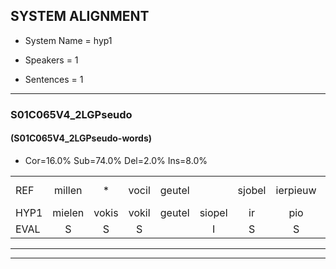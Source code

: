 
## SYSTEM ALIGNMENT

- System Name = hyp1

- Speakers = 1

- Sentences = 1

---

### S01C065V4_2LGPseudo

#### (S01C065V4_2LGPseudo-words)

- Cor=16.0%	Sub=74.0%	Del=2.0%	Ins=8.0%

|  |  |  |  |  |  |  |  |  |  |  |  |  |  |  |  |  |  |  |  |  |  |  |  |  |  |  |  |  |  |  |  |  |  |  |  |  |  |  |  |  |  |  |  |  |  |  |  |  |  |  |
|:--- |:---:|:---:|:---:|:---:|:---:|:---:|:---:|:---:|:---:|:---:|:---:|:---:|:---:|:---:|:---:|:---:|:---:|:---:|:---:|:---:|:---:|:---:|:---:|:---:|:---:|:---:|:---:|:---:|:---:|:---:|:---:|:---:|:---:|:---:|:---:|:---:|:---:|:---:|:---:|:---:|:---:|:---:|:---:|:---:|:---:|:---:|:---:|:---:|:---:|:---:|
| REF | millen | * | vocil | geutel |  | sjobel | ierpieuw | walaan | erke | haweel | saarweng | gevicht |  | eemde | bepoud | orstalk | veten |  | gefouw | vurpaand | nizung | fiewon | kneurem | * | vawaai | strellen*(strelen) | zwieten | foetbans | oonste | muider*(muiter) | grijnken | * | * | * | prilsood | * | vloender | milste |  | veurder | kloeien | ulen | orponk | schodig | ijpo | menuur | spreikje | hiffreeuw | * | wooien |
| HYP1 | mielen | vokis | vokil | geutel | siopel | ir | pio | walaan | erke | hawel | sarweng | gevicht | inde | bebaalt | or | talk | veten | gefuil | vurpend | nisun | vio | euren | fneuren | vaai | strejlen | swieten | voedspans | oorn | ste | muiter | grejnken | schilsla | slag | sbril | sprilsoot | vla | vloider | milste | vu | der | kloeien |  | len | orpolkschotig | epo | melur | spreikje | hiering | w | woen |
| EVAL | S | S | S |  | I | S | S |  |  | S | S |  | I | S | S | S |  | I | S | S | S | S | S | S | S | S | S | S | S | S | S | S | S | S | S | S | S |  | I | S |  | D | S | S | S | S |  | S | S | S |
---

---
